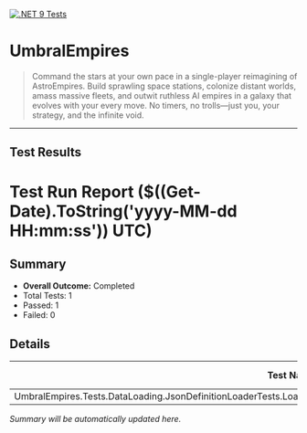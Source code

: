 [![.NET 9 Tests](https://github.com/jamesphenry/UmbralEmpires/actions/workflows/dotnet-desktop.yml/badge.svg)](https://github.com/jamesphenry/UmbralEmpires/actions/workflows/dotnet-desktop.yml)

# UmbralEmpires
>Command the stars at your own pace in a single-player reimagining of AstroEmpires. Build sprawling space stations, colonize distant worlds, amass massive fleets, and outwit ruthless AI empires in a galaxy that evolves with your every move. No timers, no trolls—just you, your strategy, and the infinite void.
---
## Test Results
<!-- TEST-RESULTS-START -->
# Test Run Report ($((Get-Date).ToString('yyyy-MM-dd HH:mm:ss')) UTC)

## Summary
* **Overall Outcome:** Completed
* Total Tests: 1
* Passed: 1
* Failed: 0

## Details
| Test Name | Outcome | Duration (ms) | Error Message |
|-----------|---------|---------------|---------------|
| UmbralEmpires.Tests.DataLoading.JsonDefinitionLoaderTests.LoadStructures_Should_Load_Single_Simple_Structure_From_Json | Passed | 0 | - |

<!-- TEST-RESULTS-END -->
*Summary will be automatically updated here.*

